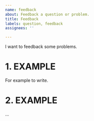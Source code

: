 ```yaml
---
name: feedback
about: Feedback a question or problem.
title: Feedback
labels: question, feedback
assignees: ''

---
```


I want to feedback some problems.
# 1. EXAMPLE
For example to write.
# 2. EXAMPLE
...
